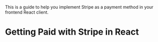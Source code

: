 This is a guide to help you implement Stripe as a payment method in your frontend React client.

# Getting Paid with Stripe in React

